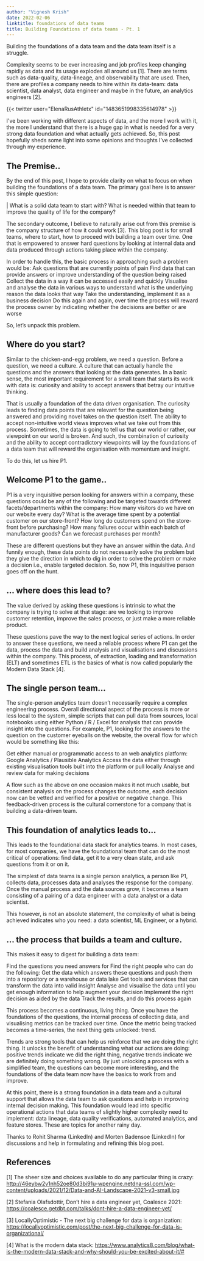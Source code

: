 ```yaml
---
author: "Vignesh Krish"
date: 2022-02-06
linktitle: foundations of data teams
title: Building Foundations of data teams - Pt. 1
---
```

Building the foundations of a data team and the data team itself is a struggle.

Complexity seems to be ever increasing and job profiles keep changing rapidly as data and its usage explodes all around us [1]. There are terms such as data-quality, data-lineage, and observability that are used. Then, there are profiles a company needs to hire within its data-team: data scientist, data analyst, data engineer and maybe in the future, an analytics engineers [2].

{{< twitter user="ElenaRusAthletx" id="1483651998335614978" >}}

I've been working with different aspects of data, and the more I work with it, the more I understand that there is a huge gap in what is needed for a very strong data foundation and what actually gets achieved. So, this post hopefully sheds some light into some opinions and thoughts I’ve collected through my experience.

## The Premise..

By the end of this post, I hope to provide clarity on what to focus on when building the foundations of a data team. The primary goal here is to answer this simple question:

| What is a solid data team to start with? What is needed within that team to improve the quality of life for the company?

The secondary outcome, I believe to naturally arise out from this premise is the company structure of how it could work [3]. This blog post is for small teams, where to start, how to proceed with building a team over time. One that is empowered to answer hard questions by looking at internal data and data produced through actions taking place within the company.

In order to handle this, the basic process in approaching such a problem would be:
Ask questions that are currently points of pain
Find data that can provide answers or improve understanding of the question being raised
Collect the data in a way it can be accessed easily and quickly
Visualise and analyse the data in various ways to understand what is the underlying reason the data looks that way
Take the understanding, implement it as a business decision
Do this again and again, over time the process will reward the process owner by indicating whether the decisions are better or are worse

So, let’s unpack this problem.

## Where do you start?

Similar to the chicken-and-egg problem, we need a question. Before a question, we need a culture. A culture that can actually handle the questions and the answers that looking at the data generates. In a basic sense, the most important requirement for a small team that starts its work with data is: curiosity and ability to accept answers that betray our intuitive thinking. 

That is usually a foundation of the data driven organisation. The curiosity leads to finding data points that are relevant for the question being answered and providing novel takes on the question itself. The ability to accept non-intuitive world views improves what we take out from this process. Sometimes, the data is going to tell us that our world or rather, our viewpoint on our world is broken. And such, the combination of curiosity and the ability to accept contradictory viewpoints will lay the foundations of a data team that will reward the organisation with momentum and insight.

To do this, let us hire P1.

## Welcome P1 to the game..

P1 is a very inquisitive person looking for answers within a company, these questions could be any of the following and be targeted towards different facets/departments within the company:
How many visitors do we have on our website every day?
What is the average time spent by a potential customer on our store-front?
How long do customers spend on the store-front before purchasing?
How many failures occur within each batch of manufacturer goods?
Can we forecast purchases per month? 

These are different questions but they have an answer within the data. And funnily enough, these data points do not necessarily solve the problem but they give the direction in which to dig in order to solve the problem or make a decision i.e., enable targeted decision. So, now P1, this inquisitive person goes off on the hunt.

## … where does this lead to?

The value derived by asking these questions is intrinsic to what the company is trying to solve at that stage: are we looking to improve customer retention, improve the sales process, or just make a more reliable product. 

These questions pave the way to the next logical series of actions. In order to answer these questions, we need a reliable process where P1 can get the data, process the data and build analysis and visualisations and discussions within the company. This process, of extraction, loading and transformation (ELT) and sometimes ETL is the basics of what is now called popularly the Modern Data Stack [4].

## The single person team…

The single-person analytics team doesn’t necessarily require a complex engineering process. Overall directional aspect of the process is more or less local to the system, simple scripts that can pull data from sources, local notebooks using either Python / R / Excel for analysis that can provide insight into the questions. For example, P1, looking for the answers to the question on the customer eyeballs on the website, the overall flow for which would be something like this:

Get either manual or programmatic access to an web analytics platform: Google Analytics / Plausible Analytics
Access the data either through existing visualisation tools built into the platform or pull locally
Analyse and review data for making decisions

A flow such as the above on one occasion makes it not much usable, but consistent analysis on the process changes the outcome, each decision now can be vetted and verified for a positive or negative change. This feedback-driven process is the cultural cornerstone for a company that is building a data-driven team.

## This foundation of analytics leads to…

This leads to the foundational data stack for analytics teams. In most cases, for most companies, we have the foundational team that can do the most critical of operations: find data, get it to a very clean state, and ask questions from it or on it.

The simplest of data teams is a single person analytics, a person like P1, collects data, processes data and analyses the response for the company. Once the manual process and the data sources grow, it becomes a team consisting of a pairing of a data engineer with a data analyst or a data scientist.

This however, is not an absolute statement, the complexity of what is being achieved indicates who you need: a data scientist, ML Engineer, or a hybrid. 

## … the process that builds a team and culture.

This makes it easy to digest for building a data team:

Find the questions you need answers for
Find the right people who can do the following:
Get the data which answers these questions and push them into a repository or a warehouse or data lake
Get tools and services that can transform the data into valid insight
Analyse and visualise the data until you get enough information to help augment your decision
Implement the right decision as aided by the data
Track the results, and do this process again

This process becomes a continuous, living thing. Once you have the foundations of the questions, the internal process of collecting data, and visualising metrics can be tracked over time. Once the metric being tracked becomes a time-series, the next thing gets unlocked: trend.

Trends are strong tools that can help us reinforce that we are doing the right thing. It unlocks the benefit of understanding what our actions are doing: positive trends indicate we did the right thing, negative trends indicate we are definitely doing something wrong. By just unlocking a process with a simplified team, the questions can become more interesting, and the foundations of the data team now have the basics to work from and improve.

At this point, there is a strong foundation in a data team and a cultural support that allows the data team to ask questions and help in improving internal decision making. This foundation would lead into specific operational actions that data teams of slightly higher complexity need to implement: data lineage, data quality verifications, automated analytics, and feature stores. These are topics for another rainy day.

Thanks to Rohit Sharma (LinkedIn) and Morten Badensoe (LinkedIn) for discussions and help in formulating and refining this blog post.

## References

[1] The sheer size and choices available to do any particular thing is crazy: http://46eybw2v1nh52oe80d3bi91u-wpengine.netdna-ssl.com/wp-content/uploads/2021/12/Data-and-AI-Landscape-2021-v3-small.jpg

[2] Stefania Olafsdottir, Don’t hire a data engineer yet, Coalesce 2021:  https://coalesce.getdbt.com/talks/dont-hire-a-data-engineer-yet/

[3] LocallyOptimistic - The next big challenge for data is organization: https://locallyoptimistic.com/post/the-next-big-challenge-for-data-is-organizational/

[4] What is the modern data stack: https://www.analytics8.com/blog/what-is-the-modern-data-stack-and-why-should-you-be-excited-about-it/#
